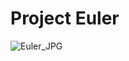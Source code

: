 # Project Euler

![Euler_JPG](https://github.com/user-attachments/assets/f9945e0f-0795-42db-b666-ecc75305960e)



